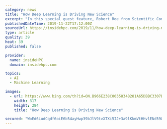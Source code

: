 ```yaml
---
category: news
title: "How Deep Learning is Driving New Science"
excerpt: "In this special guest feature, Robert Roe from Scientific Computing World looks at the development of deep learning and its impact on scientific applications. Deep learning has seen a huge rise in popularity over the last five years in both enterprise and scientific applications. While the first algorithms were created almost 20 years ago with ..."
publishedDateTime: 2019-11-22T17:12:00Z
sourceUrl: https://insidehpc.com/2019/11/how-deep-learning-is-driving-new-science/
type: article
quality: 39
heat: 39
published: false

provider:
  name: insideHPC
  domain: insidehpc.com

topics:
  - AI
  - Machine Learning

images:
  - url: https://www.bing.com/th?id=ON.B966E238C00358348281A65DBBC3307B
    width: 317
    height: 284
    title: "How Deep Learning is Driving New Science"

secured: "WoEd6LudCqdf6oiE6b54ayHwp39bJlV9tvXTXi5IJ+3a9lKkmVtHHvlENd598iBhz+X9PocDvz5Y/fEnSb67ZPy+C4s5gsCvXjKaTbJiV7n4qZlxrRMl8Y0jV4W4u6jX01F/hWgUps3q4omgp0aevlE6ZygoSC6hdw4cDkjDCZVu1VvXBa0N9xQELqO6JLPMldy6YdiOm5jgWyxRXLLfn34iASowrznuUyZU5Ks6YQVnnZeNoUJZnhxv8bngif3XxufNH73TqhUBudNL/9xAQw==;7oEMaRAQNdfR3BEik1f+8g=="
---
```


